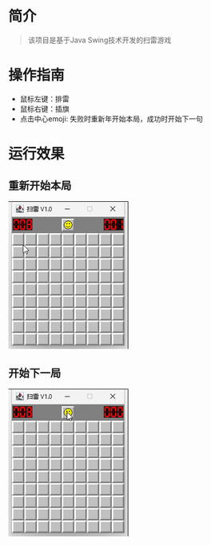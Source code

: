 # 简介

> 该项目是基于Java Swing技术开发的扫雷游戏

# 操作指南

- 鼠标左键：排雷
- 鼠标右键：插旗
- 点击中心emoji: 失败时重新年开始本局，成功时开始下一句

# 运行效果


## 重新开始本局

![重新开始本局](./doc/replay.gif)

## 开始下一局

![开始下一局](./doc/next.gif)